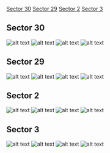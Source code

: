 [Sector 30](#sector30)
[Sector 29](#sector29)
[Sector 2](#sector2)
[Sector 3](#sector3)

<a name = "sector30"></a>
## Sector 30
![alt text](/tt/WASP-018_Sector_30/WASP-018_Sector_30_a_TimeSeries.png)
![alt text](/tt/WASP-018_Sector_30/WASP-018_Sector_30_b_FoldedLightCurve.png)
![alt text](/tt/WASP-018_Sector_30/WASP-018_Sector_30_b_IndividualTransitsWithFit.png)
![alt text](/tt/WASP-018_Sector_30/WASP-018_Sector_30_c_TimingResiduals.png)

<a name = "sector29"></a>
## Sector 29
![alt text](/tt/WASP-018_Sector_29/WASP-018_Sector_29_a_TimeSeries.png)
![alt text](/tt/WASP-018_Sector_29/WASP-018_Sector_29_b_FoldedLightCurve.png)
![alt text](/tt/WASP-018_Sector_29/WASP-018_Sector_29_b_IndividualTransitsWithFit.png)
![alt text](/tt/WASP-018_Sector_29/WASP-018_Sector_29_c_TimingResiduals.png)

<a name = "sector2"></a>
## Sector 2
![alt text](/tt/WASP-018_Sector_2/WASP-018_Sector_2_a_TimeSeries.png)
![alt text](/tt/WASP-018_Sector_2/WASP-018_Sector_2_b_FoldedLightCurve.png)
![alt text](/tt/WASP-018_Sector_2/WASP-018_Sector_2_b_IndividualTransitsWithFit.png)
![alt text](/tt/WASP-018_Sector_2/WASP-018_Sector_2_c_TimingResiduals.png)

<a name = "sector3"></a>
## Sector 3
![alt text](/tt/WASP-018_Sector_3/WASP-018_Sector_3_a_TimeSeries.png)
![alt text](/tt/WASP-018_Sector_3/WASP-018_Sector_3_b_FoldedLightCurve.png)
![alt text](/tt/WASP-018_Sector_3/WASP-018_Sector_3_b_IndividualTransitsWithFit.png)
![alt text](/tt/WASP-018_Sector_3/WASP-018_Sector_3_c_TimingResiduals.png)

